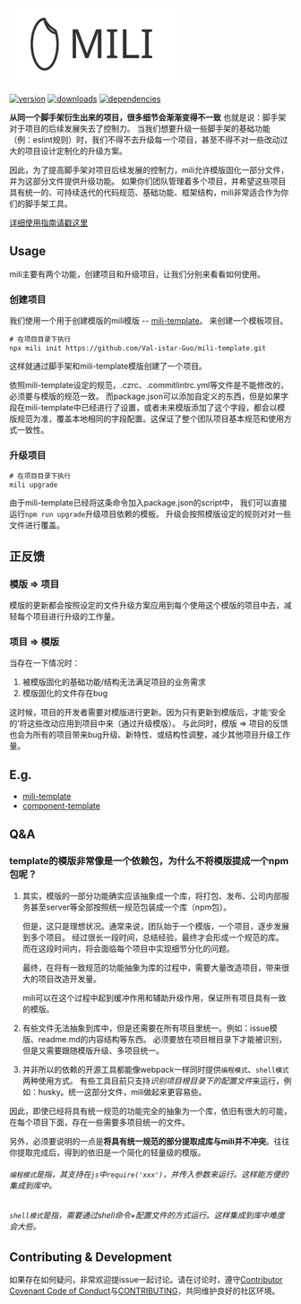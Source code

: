 # ![mili logo](../../images/mili.svg)

[![version](https://img.shields.io/npm/v/mili.svg?style=flat-square)](https://www.npmjs.com/package/mili)
[![downloads](https://img.shields.io/npm/dm/mili.svg?style=flat-square)](https://www.npmjs.com/package/mili)
[![dependencies](https://img.shields.io/david/Val-istar-Guo/mili.svg?style=flat-square)](https://www.npmjs.com/package/mili)


**从同一个脚手架衍生出来的项目，很多细节会渐渐变得不一致**
也就是说：脚手架对于项目的后续发展失去了控制力。
当我们想要升级一些脚手架的基础功能（例：eslint规则）时，我们不得不去升级每一个项目，甚至不得不对一些改动过大的项目设计定制化的升级方案。

因此，为了提高脚手架对项目后续发展的控制力，mili允许模版固化一部分文件，并为这部分文件提供升级功能。
如果你们团队管理着多个项目，并希望这些项目具有统一的、可持续迭代的代码规范、基础功能、框架结构，mili非常适合作为你们的脚手架工具。

[详细使用指南请戳这里](./Guide.md)


## Usage

mili主要有两个功能，创建项目和升级项目，让我们分别来看看如何使用。

### 创建项目

我们使用一个用于创建模版的mili模版 -- [mili-template](https://github.com/Val-istar-Guo/mili-template)。
来创建一个模板项目。

```
# 在项目目录下执行
npx mili init https://github.com/Val-istar-Guo/mili-template.git
```

这样就通过脚手架和mili-template模版创建了一个项目。

依照mili-template设定的规范，.czrc、.commitlintrc.yml等文件是不能修改的，必须要与模版的规范一致。
而package.json可以添加自定义的东西，但是如果字段在mili-template中已经进行了设置，或者未来模版添加了这个字段，都会以模版规范为准，覆盖本地相同的字段配置。这保证了整个团队项目基本规范和使用方式一致性。


### 升级项目

```shell
# 在项目目录下执行
mili upgrade
```

由于mili-template已经将这条命令加入package.json的script中， 我们可以直接运行`npm run upgrade`升级项目依赖的模板。
升级会按照模版设定的规则对对一些文件进行覆盖。


## 正反馈

### 模版 => 项目

模版的更新都会按照设定的文件升级方案应用到每个使用这个模版的项目中去，减轻每个项目进行升级的工作量。

### 项目 => 模版

当存在一下情况时：

1. 被模版固化的基础功能/结构无法满足项目的业务需求
2. 模版固化的文件存在bug

这时候，项目的开发者需要对模版进行更新。因为只有更新到模版后，才能‘安全的’将这些改动应用到项目中来（通过升级模版）。
与此同时，模版 => 项目的反馈也会为所有的项目带来bug升级、新特性、或结构性调整，减少其他项目升级工作量。


## E.g.

- [mili-template](https://github.com/Val-istar-Guo/mili-template)
- [component-template](https://github.com/Val-istar-Guo/component-template)


## Q&A

### template的模版非常像是一个依赖包，为什么不将模版提成一个npm包呢？

1. 其实，模版的一部分功能确实应该抽象成一个库，将打包、发布、公司内部服务甚至server等全部按照统一规范包装成一个库（npm包）。

   但是，这只是理想状况。通常来说，团队始于一个模版，一个项目，逐步发展到多个项目。
   经过很长一段时间，总结经验，最终才会形成一个规范的库。
   而在这段时间内，将会面临每个项目中实现细节分化的问题。

   最终，在将有一致规范的功能抽象为库的过程中，需要大量改造项目，带来很大的项目改造开发量。

   mili可以在这个过程中起到缓冲作用和辅助升级作用，保证所有项目具有一致的模版。

2. 有些文件无法抽象到库中，但是还需要在所有项目里统一。例如：issue模版、readme.md的内容结构等东西。
   必须要放在项目根目录下才能被识别，但是又需要跟随模版升级、多项目统一。

3. 并非所以的依赖的开源工具都能像webpack一样同时提供`编程模式`、`shell模式`两种使用方式。
   有些工具目前只支持*识别项目根目录下的配置文件*来运行，例如：husky。统一这部分文件，mili做起来更容易些。

因此，即使已经将具有统一规范的功能完全的抽象为一个库，依旧有很大的可能，在每个项目下面，存在一些需要多项目统一的文件。

另外，必须要说明的一点是**将具有统一规范的部分提取成库与mili并不冲突**。往往你提取完成后，得到的依旧是一个简化的轻量级的模版。


###### `编程模式`是指，其支持在`js`中`require('xxx')`，并传入参数来运行。这样能方便的集成到库中。
###### `shell模式`是指，需要通过shell命令+配置文件的方式运行。这样集成到库中难度会大些。


## Contributing & Development

如果存在如何疑问，非常欢迎提issue一起讨论。请在讨论时，遵守[Contributor Covenant Code of Conduct](https://github.com/Val-istar-Guo/mili/blob/master/.github/CODE_OF_CONDUCT.md)与[CONTRIBUTING](https://github.com/Val-istar-Guo/mili/blob/master/.github/CONTRIBUTING.md)，共同维护良好的社区环境。
